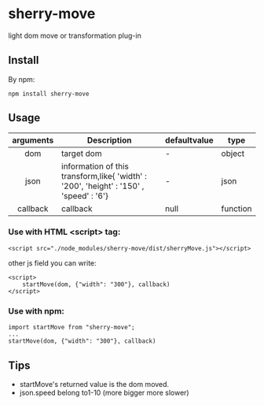 # sherry-move

light dom move or transformation plug-in
## Install


By npm:

```
npm install sherry-move
```

## Usage

| arguments | Description | defaultvalue | type |
| :---: | --- | --- | --- |
| dom | target dom | - | object |
| json | information of this transform,like{ 'width' : '200', 'height' : '150' , 'speed' : '6'}| - | json |
| callback | callback | null | function |

### Use with HTML &lt;script&gt; tag:

```
<script src="./node_modules/sherry-move/dist/sherryMove.js"></script>
```

other js field you can write:

```
<script>
  	startMove(dom, {"width": "300"}, callback)
</script>
```


### Use with npm:

```
import startMove from "sherry-move";
...
startMove(dom, {"width": "300"}, callback)
```

## Tips

- startMove's returned value is the dom moved.
- json.speed belong to1-10 (more bigger more slower)

